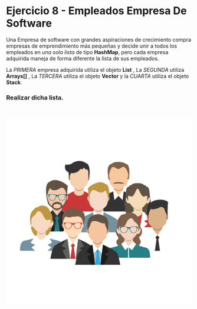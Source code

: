 # Ejercicio 8 - Empleados Empresa De Software

Una Empresa de software con grandes aspiraciones de crecimiento compra empresas de
emprendimiento más pequeñas y decide unir a todos los empleados en *una sola lista* de tipo
**HashMap**, pero cada empresa adquirida maneja de forma diferente la lista de sus empleados.

La *PRIMERA* empresa adquirida utiliza el objeto **List** , La *SEGUNDA* utiliza **Arrays[]** , La *TERCERA* utiliza el objeto
**Vector** y la *CUARTA* utiliza el objeto **Stack**.

### Realizar dicha lista.</br>
 </br>
 <p align="center">
    <img src="https://github.com/AleS900/prueba/blob/master/assets/pngwing.com.png" />
 </p>
